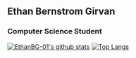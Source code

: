 ## Ethan Bernstrom Girvan
### Computer Science Student

[![EthanBG-01's github stats](https://github-readme-stats.vercel.app/api?username=EthanBG-01)](https://github.com/EthanBG-01/github-readme-stats)
[![Top Langs](https://github-readme-stats.vercel.app/api/top-langs/?username=EthanBG-01&layout=compact)](https://github.com/EthanBG-01/github-readme-stats)
<!--
**EthanBG-01/EthanBG-01** is a ✨ _special_ ✨ repository because its `README.md` (this file) appears on your GitHub profile.

Here are some ideas to get you started:

- 🔭 I’m currently working on ...
- 🌱 I’m currently learning ...
- 👯 I’m looking to collaborate on ...
- 🤔 I’m looking for help with ...
- 💬 Ask me about ...
- 📫 How to reach me: ...
- 😄 Pronouns: ...
- ⚡ Fun fact: ...
-->
